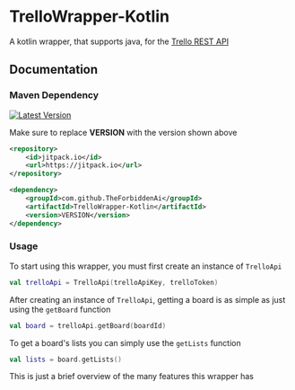 # TrelloWrapper-Kotlin
A kotlin wrapper, that supports java, for the [Trello REST API](https://developers.trello.com/)

## Documentation

### Maven Dependency

<a href="https://github.com/TheForbiddenAi/TrelloApiWrapper-Kotlin">
    <img src="https://img.shields.io/github/v/release/TheForbiddenAi/TrelloApiWrapper-Kotlin?label=Latest%20Version" alt="Latest Version">
</a>

<br>

Make sure to replace **VERSION** with the version shown above

```xml
<repository>
    <id>jitpack.io</id>
    <url>https://jitpack.io</url>
</repository>
```
```xml
<dependency>
    <groupId>com.github.TheForbiddenAi</groupId>
    <artifactId>TrelloWrapper-Kotlin</artifactId>
    <version>VERSION</version>
</dependency>
```

### Usage
To start using this wrapper, you must first create an instance of `TrelloApi`
```kotlin
val trelloApi = TrelloApi(trelloApiKey, trelloToken)
```

After creating an instance of `TrelloApi`, getting a board is as simple as just using the `getBoard` function
```kotlin
val board = trelloApi.getBoard(boardId)
```

To get a board's lists you can simply use the `getLists` function
```kotlin
val lists = board.getLists()
```

This is just a brief overview of the many features this wrapper has
